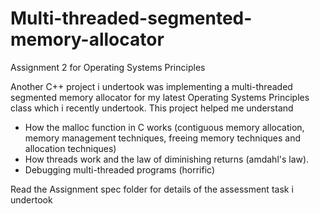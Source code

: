 # Multi-threaded-segmented-memory-allocator
 Assignment 2 for Operating Systems Principles
 
Another C++ project i undertook was implementing a multi-threaded segmented memory allocator for my latest Operating Systems Principles class which i recently undertook. This project helped me understand

- How the malloc function in C works (contiguous memory allocation, memory management techniques, freeing memory techniques and allocation techniques) 
- How threads work and the law of diminishing returns (amdahl's law).
- Debugging multi-threaded programs (horrific)


Read the Assignment spec folder for details of the assessment task i undertook
